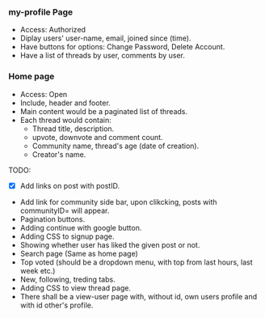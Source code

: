 ### my-profile Page

- Access: Authorized
- Diplay users' user-name, email, joined since (time).
- Have buttons for options: Change Password, Delete Account.
- Have a list of threads by user, comments by user.

### Home page

- Access: Open
- Include, header and footer.
- Main content would be a paginated list of threads.
- Each thread would contain:
    - Thread title, description.
    - upvote, downvote and comment count.
    - Community name, thread's age (date of creation).
    - Creator's name.

TODO:

- [x] Add links on post with postID.
- Add link for community side bar, upon clikcking, posts with communityID=<id> will appear.
- Pagination buttons.
- Adding continue with google button.
- Adding CSS to signup page.
- Showing whether user has liked the given post or not.
- Search page (Same as home page)
- Top voted (should be a dropdown menu, with top from last hours, last week etc.)
- New, following, treding tabs.
- Adding CSS to view thread page.
- There shall be a view-user page with, without id, own users profile and with id other's profile.